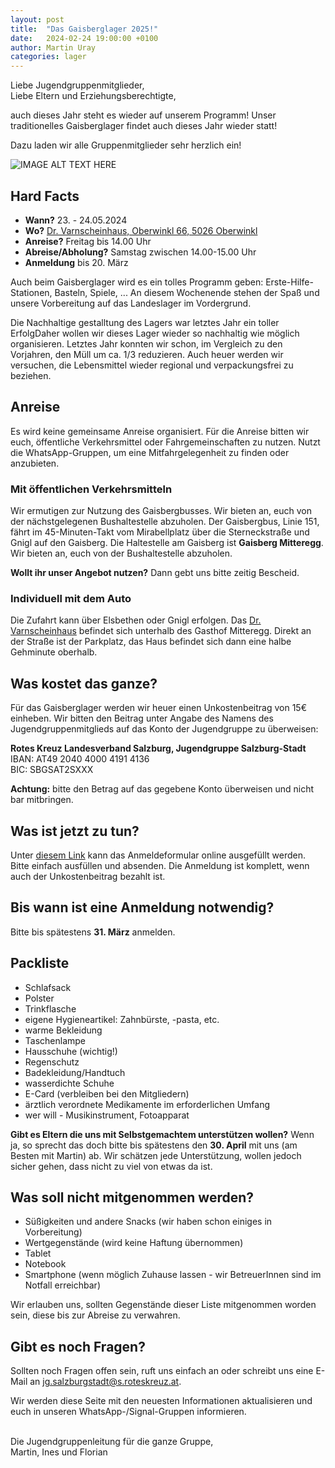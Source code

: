 ```yaml
---
layout: post
title:  "Das Gaisberglager 2025!"
date:   2024-02-24 19:00:00 +0100
author: Martin Uray
categories: lager
---
```


Liebe Jugendgruppenmitglieder,<br>
Liebe Eltern und Erziehungsberechtigte,

auch dieses Jahr steht es wieder auf unserem Programm! Unser traditionelles Gaisberglager findet auch dieses Jahr wieder statt!

Dazu laden wir alle Gruppenmitglieder sehr herzlich ein!

![IMAGE ALT TEXT HERE](https://www.red-angels.at/assets/header_gaisberg.JPG)

## Hard Facts
- **Wann?** 23. - 24.05.2024
- **Wo?** [Dr. Varnscheinhaus, Oberwinkl 66, 5026 Oberwinkl](https://goo.gl/maps/KCCQh1oP8bHLhGmK7)
- **Anreise?** Freitag bis 14.00 Uhr
- **Abreise/Abholung?** Samstag zwischen 14.00-15.00 Uhr
- **Anmeldung** bis 20. März

Auch beim Gaisberglager wird es ein tolles Programm geben: Erste-Hilfe-Stationen, Basteln, Spiele, ...
An diesem Wochenende stehen der Spaß und unsere Vorbereitung auf das Landeslager im Vordergrund.

Die Nachhaltige gestalltung des Lagers war letztes Jahr ein toller ErfolgDaher wollen wir dieses Lager wieder so nachhaltig wie möglich organisieren. Letztes Jahr konnten wir schon, im Vergleich zu den Vorjahren, den Müll um ca. 1/3 reduzieren.
Auch heuer werden wir versuchen, die Lebensmittel wieder regional und verpackungsfrei zu beziehen.


## Anreise
Es wird keine gemeinsame Anreise organisiert.
Für die Anreise bitten wir euch, öffentliche Verkehrsmittel oder Fahrgemeinschaften zu nutzen.
Nutzt die WhatsApp-Gruppen, um eine Mitfahrgelegenheit zu finden oder anzubieten.

### Mit öffentlichen Verkehrsmitteln
Wir ermutigen zur Nutzung des Gaisbergbusses.
Wir bieten an, euch von der nächstgelegenen Bushaltestelle abzuholen.
Der Gaisbergbus, Linie 151, fährt im 45-Minuten-Takt vom Mirabellplatz über die Sterneckstraße und Gnigl auf den Gaisberg.
Die Haltestelle am Gaisberg ist **Gaisberg Mitteregg**.
Wir bieten an, euch von der Bushaltestelle abzuholen.

**Wollt ihr unser Angebot nutzen?** Dann gebt uns bitte zeitig Bescheid.


### Individuell mit dem Auto
Die Zufahrt kann über Elsbethen oder Gnigl erfolgen. Das 
[Dr. Varnscheinhaus](https://goo.gl/maps/KCCQh1oP8bHLhGmK7) befindet sich unterhalb des Gasthof Mitteregg. Direkt an der Straße ist der Parkplatz, das Haus befindet sich dann eine halbe Gehminute oberhalb.

## Was kostet das ganze?
Für das Gaisberglager werden wir heuer einen Unkostenbeitrag von 15€ einheben. Wir bitten den Beitrag unter Angabe des Namens des Jugendgruppenmitglieds auf das Konto der Jugendgruppe zu überweisen:

**Rotes Kreuz Landesverband Salzburg, Jugendgruppe Salzburg-Stadt**<br>
    IBAN:  	AT49 2040 4000 4191 4136<br>
    BIC:     	SBGSAT2SXXX


**Achtung:** bitte den Betrag auf das gegebene Konto überweisen und nicht bar mitbringen.


## Was ist jetzt zu tun?
Unter
[diesem Link](https://forms.office.com/e/7fUhuLxFrr)
kann das Anmeldeformular online ausgefüllt werden. Bitte einfach ausfüllen und absenden. Die Anmeldung ist komplett, wenn auch der Unkostenbeitrag bezahlt ist.

## Bis wann ist eine Anmeldung notwendig?
Bitte bis spätestens **31. März** anmelden.


## Packliste
* Schlafsack
* Polster
* Trinkflasche
* eigene Hygieneartikel: Zahnbürste, -pasta, etc.
* warme Bekleidung
* Taschenlampe
* Hausschuhe (wichtig!)
* Regenschutz
* Badekleidung/Handtuch
* wasserdichte Schuhe
* E-Card (verbleiben bei den Mitgliedern)
* ärztlich verordnete Medikamente im erforderlichen Umfang
* wer will - Musikinstrument, Fotoapparat

**Gibt es Eltern die uns mit Selbstgemachtem unterstützen wollen?** Wenn ja, so sprecht das doch bitte bis spätestens den **30. April** mit uns (am Besten mit Martin) ab. Wir schätzen jede Unterstützung, wollen jedoch sicher gehen, dass nicht zu viel von etwas da ist.


## Was soll nicht mitgenommen werden?
* Süßigkeiten und andere Snacks (wir haben schon einiges in Vorbereitung)
* Wertgegenstände (wird keine Haftung übernommen)
* Tablet
* Notebook
* Smartphone (wenn möglich Zuhause lassen - wir BetreuerInnen sind im Notfall
 erreichbar)

Wir erlauben uns, sollten Gegenstände dieser Liste mitgenommen worden sein, diese
bis zur Abreise zu verwahren.

## Gibt es noch Fragen?
Sollten noch Fragen offen sein, ruft uns einfach an oder schreibt uns eine E-Mail an 
[jg.salzburgstadt@s.roteskreuz.at](mailto:jg.salzburgstadt@s.roteskreuz.at).


Wir werden diese Seite mit den neuesten Informationen aktualisieren und euch in unseren WhatsApp-/Signal-Gruppen informieren.

<br>
Die Jugendgruppenleitung für die ganze Gruppe,<br>
Martin, Ines und Florian
